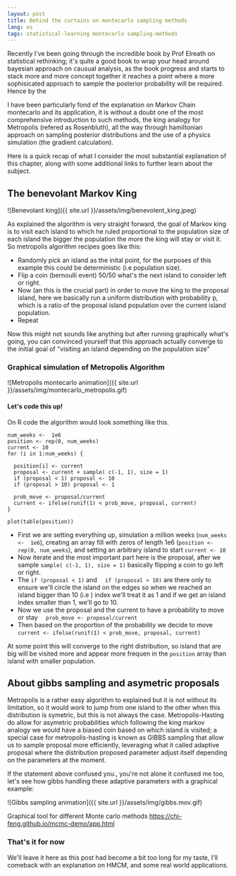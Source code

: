 ```yaml
---
layout: post
title: Behind the curtains on montecarlo sampling methods
lang: es
tags: statistical-learning montecarlo sampling-methods
---
```


Recently I've been going through the incredible book by Prof Elreath on statistical rethinking; it's quite a good book to wrap your head around bayesian approach on causual analysis, as the book progress and starts to stack more and more concept together it reaches a point where a more sophisicated approach to sample the posterior probability will be required. Hence by the 

I have been particularly fond of the explanation on Markov Chain montecarlo and its application, it is without a doubt one of the most comprehensive introduction to such methods, the king analogy for Metropolis (refered as Rosenbluth), all the way through hamiltonian approach on sampling posterior distributions and the use of a physics simulation (the gradient calculation). 

Here is a quick recap of what I consider the most substantial explanation of this chapter, along with some additional links to further learn about the subject.

<!--more-->

## The benevolant Markov King 

![Benevolant king]({{ site.url }}/assets/img/benevolent_king.jpeg)

As explained the algorithm is very straight forward, the goal of Markov king is to visit each island to which he ruled proportional to the population size of each island the bigger the population the more the king will stay or visit it. So metropolis algorithm recipes goes like this:

- Randomly pick an island as the inital point, for the purposes of this example this could be deterministic (i.e population size).
- Flip a coin (bernoulli event) 50/50 what's the next island to consider left or right.
- Now (an this is the crucial part) in order to move the king to the proposal island, here we basically run a uniform distribution with probability p, which is a ratio of the proposal island population over the current island population.
- Repeat

Now this might not sounds like anything but after running graphically what's going, you can convinced yourself that this approach actually converge to the initial goal of "visiting an island depending on the population size"

### Graphical simulation of Metropolis Algorithm

![Metropolis montecarlo animation]({{ site.url }}/assets/img/montecarlo_metropolis.gif)

#### Let's code this up! 

On R code the algorithm would look something like this. 

```
num_weeks <-  1e6
position <- rep(0, num_weeks)
current <- 10
for (i in 1:num_weeks) {

  position[i] <- current
  proposal <- current + sample( c(-1, 1), size = 1)
  if (proposal < 1) proposal <- 10
  if (proposal > 10) proposal <- 1
  
  prob_move <- proposal/current
  current <- ifelse(runif(1) < prob_move, proposal, current)
}

plot(table(position))

```

- First we are setting everything up, simulation a million weeks (`num_weeks <-  1e6`), creating an array fill with zeros of length 1e6 (`position <- rep(0, num_weeks`), and setting an arbitrary island to start `current <- 10`
- Now iterate and the most important part here is the proposal, after we sample `sample( c(-1, 1), size = 1)` basically flipping a coin to go left or right.
- The  `if (proposal < 1)` and `  if (proposal > 10)` are there only to ensure we'll circle the island on the edges so when we reached an island bigger than 10 (i.e ) index we'll treat it as 1 and if we get an island index smaller than 1, we'll go to 10.
- Now we use the proposal and the current to have a probability to move or stay `  prob_move <- proposal/current` 
- Then based on the proportion of the probability we decide to move `current <- ifelse(runif(1) < prob_move, proposal, current)`

At some point this will converge to the right distribution, so island that are big will be visited more and appear more frequen in the `position` array than island with smaller population.

## About gibbs sampling and asymetric proposals

Metropolis is a rather easy algorithm to explained but it is not without its limitation, so it would work to jump from one island to the other when this distribution is symetric, but this is not always the case. Metropolis-Hasting do allow for asymetric probabilities which following the king markov analogy we would have a biased coin based on which island is visited; a special case for metropolis-hasting is known as GIBBS sampling that allow us to sample proposal more efficiently, leveraging what it called adaptive proposal where the distribution proposed parameter adjust itself depending on the parameters at the moment. 

If the statement above confused you., you're not alone it confused me too, let's see how gibbs handling these adaptive parameters with a graphical example:

![Gibbs sampling animation]({{ site.url }}/assets/img/gibbs.mov.gif)

Graphical tool for different Monte carlo methods https://chi-feng.github.io/mcmc-demo/app.html

### That's it for now

We'll leave it here as this post had become a bit too long for my taste, I'll comeback with an explanation on HMCM, and some real world applications.
